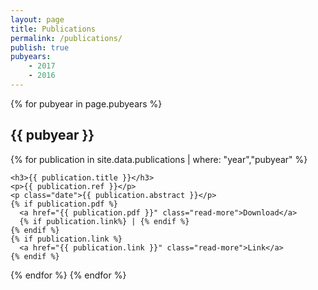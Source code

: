 ```yaml
---
layout: page
title: Publications
permalink: /publications/
publish: true
pubyears:
    - 2017
    - 2016
---
```



{% for pubyear in page.pubyears %}

  <h2>{{ pubyear }}</h2>

  {% for publication in site.data.publications | where: "year","pubyear" %}

    <h3>{{ publication.title }}</h3>
    <p>{{ publication.ref }}</p>
    <p class="date">{{ publication.abstract }}</p>
    {% if publication.pdf %} 
      <a href="{{ publication.pdf }}" class="read-more">Download</a>
      {% if publication.link%} | {% endif %}
    {% endif %}
    {% if publication.link %} 
      <a href="{{ publication.link }}" class="read-more">Link</a>
    {% endif %}

  {% endfor %}
{% endfor %}

[//]: # ( ## Teaching documents )


